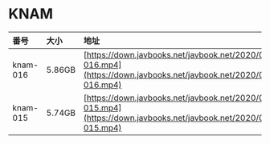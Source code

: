 # KNAM

| 番号 | 大小 | 地址 |
| :--- | :--- | :--- |
| knam-016 | 5.86GB | [https://down.javbooks.net/javbook.net/2020/06/23/knam-016.mp4](https://down.javbooks.net/javbook.net/2020/06/23/knam-016.mp4) |
| knam-015 | 5.74GB | [https://down.javbooks.net/javbook.net/2020/06/23/knam-015.mp4](https://down.javbooks.net/javbook.net/2020/06/23/knam-015.mp4) |

